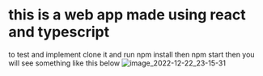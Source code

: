 # this is a web app made using react and typescript

to test and implement clone it and run npm install then npm start then you will see something like this below
![image_2022-12-22_23-15-31](https://user-images.githubusercontent.com/81468057/209221473-8776e1f0-a8c7-4c20-925e-e8ef14cec87e.png)
